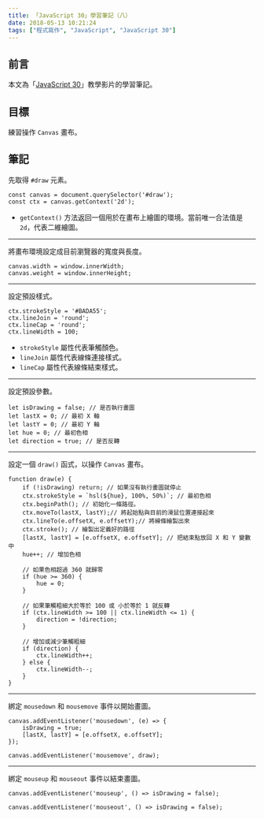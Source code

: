 ```yaml
---
title: 「JavaScript 30」學習筆記（八）
date: 2018-05-13 10:21:24
tags: ["程式寫作", "JavaScript", "JavaScript 30"]
---
```


## 前言
本文為「[JavaScript 30](https://javascript30.com/)」教學影片的學習筆記。

## 目標
練習操作 `Canvas` 畫布。

## 筆記
先取得 `#draw` 元素。
```JS
const canvas = document.querySelector('#draw');
const ctx = canvas.getContext('2d');
```
- `getContext()` 方法返回一個用於在畫布上繪圖的環境。當前唯一合法值是 `2d`，代表二維繪圖。
---
將畫布環境設定成目前瀏覽器的寬度與長度。
```JS
canvas.width = window.innerWidth;
canvas.weight = window.innerHeight;
```
---
設定預設樣式。
```JS
ctx.strokeStyle = '#BADA55';
ctx.lineJoin = 'round';
ctx.lineCap = 'round';
ctx.lineWidth = 100;
```
- `strokeStyle` 屬性代表筆觸顏色。
- `lineJoin` 屬性代表線條連接樣式。
- `lineCap` 屬性代表線條結束樣式。
---
設定預設參數。
```JS
let isDrawing = false; // 是否執行畫圖
let lastX = 0; // 最初 X 軸
let lastY = 0; // 最初 Y 軸
let hue = 0; // 最初色相
let direction = true; // 是否反轉
```
---
設定一個 `draw()` 函式，以操作 `Canvas` 畫布。
```JS
function draw(e) {
    if (!isDrawing) return; // 如果沒有執行畫圖就停止
    ctx.strokeStyle = `hsl(${hue}, 100%, 50%)`; // 最初色相
    ctx.beginPath(); // 初始化一條路徑。
    ctx.moveTo(lastX, lastY);// 將起始點與目前的滑鼠位置連接起來
    ctx.lineTo(e.offsetX, e.offsetY);// 將線條繪製出來
    ctx.stroke(); // 繪製出定義好的路徑
    [lastX, lastY] = [e.offsetX, e.offsetY]; // 把結束點放回 X 和 Y 變數中
    hue++; // 增加色相

    // 如果色相超過 360 就歸零
    if (hue >= 360) {
        hue = 0;
    }

    // 如果筆觸粗細大於等於 100 或 小於等於 1 就反轉
    if (ctx.lineWidth >= 100 || ctx.lineWidth <= 1) {
        direction = !direction;
    }

    // 增加或減少筆觸粗細
    if (direction) {
        ctx.lineWidth++;
    } else {
        ctx.lineWidth--;
    }
}
```
---
綁定 `mousedown` 和 `mousemove` 事件以開始畫圖。
```JS
canvas.addEventListener('mousedown', (e) => {
    isDrawing = true;
    [lastX, lastY] = [e.offsetX, e.offsetY];
});

canvas.addEventListener('mousemove', draw);
```
---
綁定 `mouseup` 和 `mouseout` 事件以結束畫圖。
```JS
canvas.addEventListener('mouseup', () => isDrawing = false);

canvas.addEventListener('mouseout', () => isDrawing = false);
```